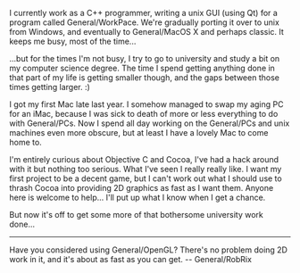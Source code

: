 

I currently work as a C++ programmer, writing a unix GUI (using Qt) for a program called General/WorkPace.  We're gradually porting it over to unix from Windows, and eventually to General/MacOS X and perhaps classic.  It keeps me busy, most of the time...

...but for the times I'm not busy, I try to go to university and study a bit on my computer science degree.  The time I spend getting anything done in that part of my life is getting smaller though, and the gaps between those times getting larger. :)

I got my first Mac late last year.  I somehow managed to swap my aging PC for an  iMac, because I was sick to death of more or less everything to do with General/PCs.  Now I spend all day working on the General/PCs and unix machines even more obscure, but at least I have a lovely Mac to come home to.

I'm entirely curious about Objective C and Cocoa, I've had a hack around with it but nothing too serious.  What I've seen I really really like.  I want my first project to be a decent game, but I can't work out what I should use to thrash Cocoa into providing 2D graphics as fast as I want them.  Anyone here is welcome to help... I'll put up what I know when I get a chance.

But now it's off to get some more of that bothersome university work done...

----

Have you considered using General/OpenGL? There's no problem doing 2D work in it, and it's about as fast as you can get. -- General/RobRix